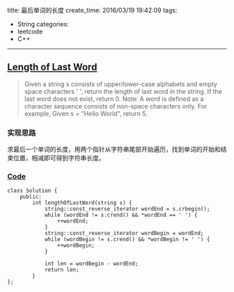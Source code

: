 title: 最后单词的长度
create_time: 2016/03/19 19:42:09
tags:
- String
categories:
- leetcode
- C++

---
## [Length of Last Word](https://leetcode.com/problems/length-of-last-word/)
> Given a string s consists of upper/lower-case alphabets and empty space characters ' ', return the length of last word in the string.
> If the last word does not exist, return 0.
> Note: A word is defined as a character sequence consists of non-space characters only.
> For example, 
> Given s = "Hello World",
> return 5.

### 实现思路
求最后一个单词的长度，用两个指针从字符串尾部开始遍历，找到单词的开始和结束位置，相减即可得到字符串长度。

### [Code](https://github.com/Finalcheat/leetcode/blob/master/src/Length-of-Last-Word.cpp)
```
class Solution {
    public:
        int lengthOfLastWord(string s) {
            string::const_reverse_iterator wordEnd = s.crbegin();
            while (wordEnd != s.crend() && *wordEnd == ' ') {
                ++wordEnd;
            }
            string::const_reverse_iterator wordBegin = wordEnd;
            while (wordBegin != s.crend() && *wordBegin != ' ') {
                ++wordBegin;
            }
            
            int len = wordBegin - wordEnd;
            return len;
        }
};
```
